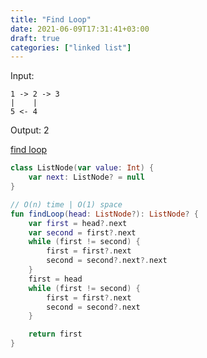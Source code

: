 ```yaml
---
title: "Find Loop"
date: 2021-06-09T17:31:41+03:00
draft: true
categories: ["linked list"]
---
```


Input:
```
1 -> 2 -> 3
|    |
5 <- 4
```
Output: 2

[find loop](https://github.com/solairerove/algs4-leprosorium/blob/master/src/main/kotlin/com/github/solairerove/algs4/leprosorium/linked_list/FindLoop.kt)

```kotlin
class ListNode(var value: Int) {
    var next: ListNode? = null
}

// O(n) time | O(1) space
fun findLoop(head: ListNode?): ListNode? {
    var first = head?.next
    var second = first?.next
    while (first != second) {
        first = first?.next
        second = second?.next?.next
    }
    first = head
    while (first != second) {
        first = first?.next
        second = second?.next
    }

    return first
}
```
